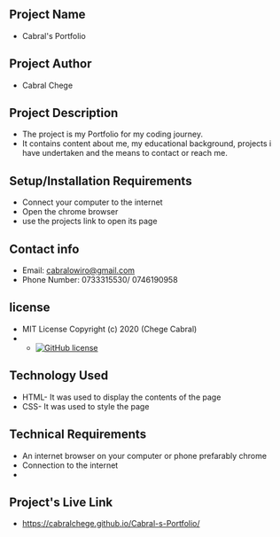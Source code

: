## Project Name 
- Cabral's Portfolio
## Project Author
- Cabral Chege
## Project Description
- The project is my Portfolio for my coding journey.
- It contains content about me, my educational background, projects i have undertaken and the means to contact or reach me. 
## Setup/Installation Requirements
- Connect your computer to the internet
- Open the chrome browser
- use the projects link to open its page
## Contact info
- Email: cabralowiro@gmail.com
- Phone Number: 0733315530/ 0746190958
## license
- MIT License Copyright (c) 2020 (Chege Cabral)
- - [![GitHub license](https://img.shields.io/github/license/Naereen/StrapDown.js.svg)](https://github.com/Naereen/StrapDown.js/blob/master/LICENSE)
## Technology Used
- HTML- It was used to display the contents of the page
- CSS- It was used to style the page
## Technical Requirements
- An internet browser on your computer or phone prefarably chrome
- Connection to the internet
- 
## Project's Live Link
- https://cabralchege.github.io/Cabral-s-Portfolio/